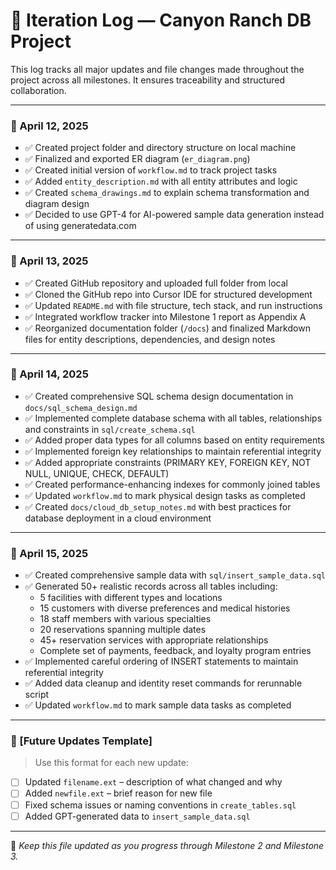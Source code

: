 # 🧾 Iteration Log — Canyon Ranch DB Project

This log tracks all major updates and file changes made throughout the project across all milestones. It ensures traceability and structured collaboration.

---

### 📅 April 12, 2025

- ✅ Created project folder and directory structure on local machine
- ✅ Finalized and exported ER diagram (`er_diagram.png`)
- ✅ Created initial version of `workflow.md` to track project tasks
- ✅ Added `entity_description.md` with all entity attributes and logic
- ✅ Created `schema_drawings.md` to explain schema transformation and diagram design
- ✅ Decided to use GPT-4 for AI-powered sample data generation instead of using generatedata.com

---

### 📅 April 13, 2025

- ✅ Created GitHub repository and uploaded full folder from local
- ✅ Cloned the GitHub repo into Cursor IDE for structured development
- ✅ Updated `README.md` with file structure, tech stack, and run instructions
- ✅ Integrated workflow tracker into Milestone 1 report as Appendix A
- ✅ Reorganized documentation folder (`/docs`) and finalized Markdown files for entity descriptions, dependencies, and design notes

---

### 📅 April 14, 2025

- ✅ Created comprehensive SQL schema design documentation in `docs/sql_schema_design.md`
- ✅ Implemented complete database schema with all tables, relationships and constraints in `sql/create_schema.sql`
- ✅ Added proper data types for all columns based on entity requirements
- ✅ Implemented foreign key relationships to maintain referential integrity
- ✅ Added appropriate constraints (PRIMARY KEY, FOREIGN KEY, NOT NULL, UNIQUE, CHECK, DEFAULT)
- ✅ Created performance-enhancing indexes for commonly joined tables
- ✅ Updated `workflow.md` to mark physical design tasks as completed
- ✅ Created `docs/cloud_db_setup_notes.md` with best practices for database deployment in a cloud environment

---

### 📅 April 15, 2025

- ✅ Created comprehensive sample data with `sql/insert_sample_data.sql`
- ✅ Generated 50+ realistic records across all tables including:
  - 5 facilities with different types and locations
  - 15 customers with diverse preferences and medical histories
  - 18 staff members with various specialties
  - 20 reservations spanning multiple dates
  - 45+ reservation services with appropriate relationships
  - Complete set of payments, feedback, and loyalty program entries
- ✅ Implemented careful ordering of INSERT statements to maintain referential integrity
- ✅ Added data cleanup and identity reset commands for rerunnable script
- ✅ Updated `workflow.md` to mark sample data tasks as completed

---

### 📅 [Future Updates Template]

> Use this format for each new update:
- [ ] Updated `filename.ext` – description of what changed and why
- [ ] Added `newfile.ext` – brief reason for new file
- [ ] Fixed schema issues or naming conventions in `create_tables.sql`
- [ ] Added GPT-generated data to `insert_sample_data.sql`

---

📌 *Keep this file updated as you progress through Milestone 2 and Milestone 3.*
